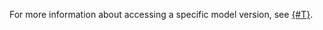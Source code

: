 For more information about accessing a specific model version, see [{#T}](../../../ai-studio/concepts/generation/models.md#addressing-models).